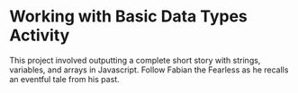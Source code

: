 # Working with Basic Data Types Activity
This project involved outputting a complete short story with strings, variables, and arrays in Javascript. Follow Fabian the Fearless as he recalls an eventful tale from his past. 